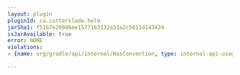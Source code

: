 ```yaml
---
layout: plugin
pluginId: ca.cutterslade.helm
jarSha1: f51b7e20946ee15771b3132a31a2c5611d143424
isJarAvailable: true
error: NONE
violations:
- {name: org/gradle/api/internal/HasConvention, type: internal-api-usage}

---
```

